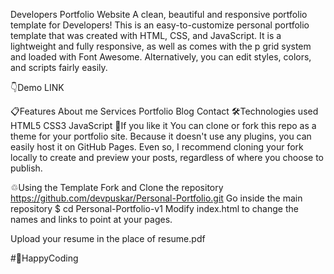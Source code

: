 Developers Portfolio Website
A clean, beautiful and responsive portfolio template for Developers!
This is an easy-to-customize personal portfolio template that was created with HTML, CSS, and JavaScript. It is a lightweight and fully responsive, as well as comes with the p grid system and loaded with Font Awesome. Alternatively, you can edit styles, colors, and scripts fairly easily.

👇Demo
LINK

📋Features
About me
Services
Portfolio
Blog
Contact
🛠️Technologies used
HTML5
CSS3
JavaScript
🤟If you like it
You can clone or fork this repo as a theme for your portfolio site. Because it doesn't use any plugins, you can easily host it on GitHub Pages. Even so, I recommend cloning your fork locally to create and preview your posts, regardless of where you choose to publish.

♲Using the Template
Fork and Clone the repository
https://github.com/devpuskar/Personal-Portfolio.git
Go inside the main repository
$ cd Personal-Portfolio-v1
Modify index.html to change the names and links to point at your pages.

Upload your resume in the place of resume.pdf

#🚀HappyCoding
